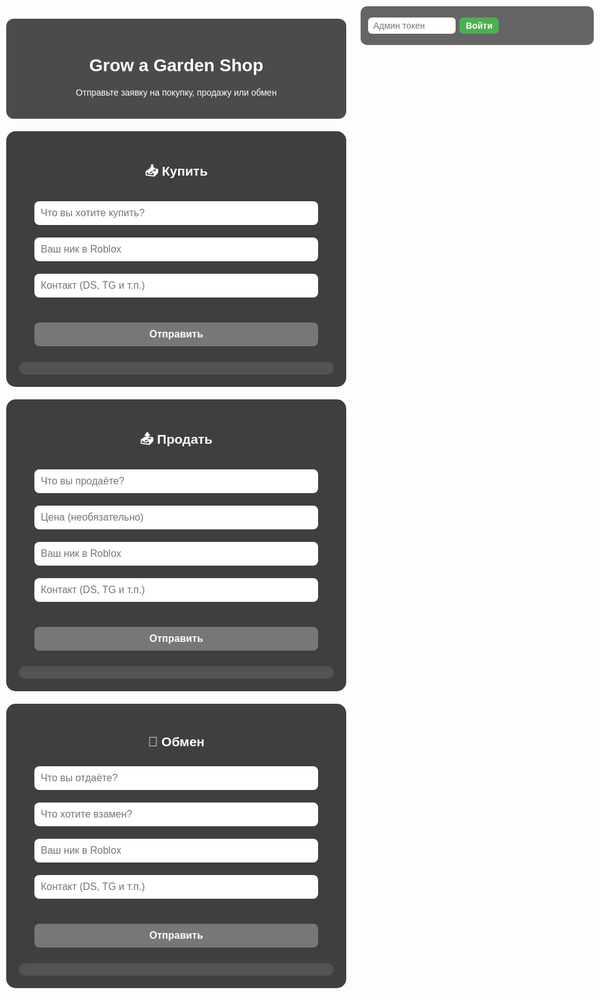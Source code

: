 <!DOCTYPE html>
<html lang="ru">
<head>
  <meta charset="UTF-8" />
  <title>Grow a Garden | Заявки</title>
  <script src="https://www.google.com/recaptcha/api.js" async defer></script>
  <style>
    body {
      margin: 0;
      font-family: Arial, sans-serif;
      background: url('https://insider-gaming.com/wp-content/uploads/2025/05/grow-a-garden-update.png') no-repeat center center fixed;
      background-size: cover;
      color: white;
      text-align: center;
      min-height: 100vh;
      display: flex;
      flex-direction: column;
      align-items: center;
      padding: 10px;
    }
    .overlay {
      background: rgba(0, 0, 0, 0.7);
      padding: 20px;
      margin: 20px auto 10px;
      border-radius: 12px;
      max-width: 700px;
      width: 100%;
    }
    section {
      background-color: rgba(0, 0, 0, 0.75);
      padding: 20px;
      margin: 10px auto;
      max-width: 600px;
      border-radius: 15px;
      width: 100%;
    }
    input, button, select {
      width: 90%;
      padding: 10px;
      margin: 10px 0;
      border-radius: 8px;
      border: none;
      font-size: 16px;
    }
    button {
      background-color: #4caf50;
      color: white;
      cursor: pointer;
      font-weight: bold;
      transition: transform 0.2s ease;
    }
    button:disabled {
      background-color: #777;
      cursor: not-allowed;
    }
    button:hover:not(:disabled) {
      background-color: #3e8e41;
      transform: scale(1.05);
    }
    button:active:not(:disabled) {
      transform: scale(1.1);
    }
    .entry {
      background-color: rgba(255, 255, 255, 0.1);
      padding: 10px;
      border-radius: 10px;
      margin-top: 15px;
      text-align: left;
      white-space: pre-line;
      max-height: 200px;
      overflow-y: auto;
    }
    .g-recaptcha {
      margin: 10px auto;
      display: flex;
      justify-content: center;
    }
    #admin-token-container {
      position: fixed;
      top: 10px;
      right: 10px;
      background: rgba(0,0,0,0.6);
      padding: 8px 12px;
      border-radius: 10px;
      color: white;
      z-index: 9999;
      font-family: Arial, sans-serif;
      user-select: none;
      display: flex;
      align-items: center;
    }
    #admin-token-input {
      padding: 5px 8px;
      border-radius: 6px;
      border: none;
      font-size: 14px;
      width: 140px;
    }
    #admin-token-btn {
      padding: 5px 10px;
      margin-left: 6px;
      border-radius: 6px;
      border: none;
      background-color: #4caf50;
      color: white;
      font-weight: bold;
      cursor: pointer;
      font-size: 14px;
    }
    #admin-token-msg {
      margin-left: 10px;
      font-size: 13px;
      color: #f44336;
      min-width: 130px;
    }
  </style>
</head>
<body>
  <div id="admin-token-container">
    <input id="admin-token-input" type="password" placeholder="Админ токен" />
    <button id="admin-token-btn">Войти</button>
    <div id="admin-token-msg"></div>
  </div>

  <div class="overlay">
    <h1>Grow a Garden Shop</h1>
    <p>Отправьте заявку на покупку, продажу или обмен</p>
  </div>

  <section>
    <h2>📥 Купить</h2>
    <form id="form-buy">
      <input type="text" placeholder="Что вы хотите купить?" required />
      <input type="text" placeholder="Ваш ник в Roblox" required />
      <input type="text" placeholder="Контакт (DS, TG и т.п.)" required />
      <div class="g-recaptcha" data-sitekey="6Lfgp3MrAAAAAGiQK_wglmeukAE6HUW3iJGM1TRZ"></div>
      <button type="submit" disabled>Отправить</button>
    </form>
    <div class="entry" id="entries-buy"></div>
  </section>

  <section>
    <h2>📤 Продать</h2>
    <form id="form-sell">
      <input type="text" placeholder="Что вы продаёте?" required />
      <input type="text" placeholder="Цена (необязательно)" />
      <input type="text" placeholder="Ваш ник в Roblox" required />
      <input type="text" placeholder="Контакт (DS, TG и т.п.)" required />
      <div class="g-recaptcha" data-sitekey="6Lfgp3MrAAAAAGiQK_wglmeukAE6HUW3iJGM1TRZ"></div>
      <button type="submit" disabled>Отправить</button>
    </form>
    <div class="entry" id="entries-sell"></div>
  </section>

  <section>
    <h2>🔁 Обмен</h2>
    <form id="form-trade">
      <input type="text" placeholder="Что вы отдаёте?" required />
      <input type="text" placeholder="Что хотите взамен?" required />
      <input type="text" placeholder="Ваш ник в Roblox" required />
      <input type="text" placeholder="Контакт (DS, TG и т.п.)" required />
      <div class="g-recaptcha" data-sitekey="6Lfgp3MrAAAAAGiQK_wglmeukAE6HUW3iJGM1TRZ"></div>
      <button type="submit" disabled>Отправить</button>
    </form>
    <div class="entry" id="entries-trade"></div>
  </section>

  <!-- Firebase -->
  <script src="https://www.gstatic.com/firebasejs/9.22.1/firebase-app-compat.js"></script>
  <script src="https://www.gstatic.com/firebasejs/9.22.1/firebase-database-compat.js"></script>
  <script>
    const firebaseConfig = {
      apiKey: "AIzaSyCohztyLEbSq2HH4IiMfjnb_UMB2-zwoyw",
      authDomain: "gag-4a6bd.firebaseapp.com",
      databaseURL: "https://gag-4a6bd-default-rtdb.europe-west1.firebasedatabase.app",
      projectId: "gag-4a6bd",
      storageBucket: "gag-4a6bd.appspot.com",
      messagingSenderId: "355235183308",
      appId: "1:355235183308:web:a9b50b7e31e2a276502069"
    };
    firebase.initializeApp(firebaseConfig);
    const db = firebase.database();

    const discordWebhook = "https://discord.com/api/webhooks/1389489483812175892/xVBCE4BDw5JzAtuOx3NmJ-gj7FpaYdFykNlcifVugL-Sax88lAN_mFcD6qI-DPCx81jG";

    function sendToDiscord(type, data) {
      let msg = `📝 Заявка: ${type}\n`;
      for (const key in data) msg += `**${key}**: ${data[key]}\n`;
      fetch(discordWebhook, {
        method: "POST",
        headers: { "Content-Type": "application/json" },
        body: JSON.stringify({ content: msg })
      });
    }

    function setupForm(formId, dbPath, entryId) {
      const form = document.getElementById(formId);
      const submitBtn = form.querySelector('button[type="submit"]');

      form.addEventListener('submit', async (e) => {
        e.preventDefault();
        if (submitBtn.disabled) {
          alert("Вы не авторизованы как админ.");
          return;
        }

        const token = grecaptcha.getResponse();
        if (!token) {
          alert('Пожалуйста, пройдите капчу.');
          return;
        }

        const inputs = e.target.querySelectorAll('input');
        const data = {};
        inputs.forEach((input, i) => {
          if(input.type !== "submit" && input.type !== "button")
            data[`field${i + 1}`] = input.value.trim();
        });
        data.time = new Date().toLocaleString();

        await db.ref(dbPath).push(data);
        sendToDiscord(dbPath, data);

        const entryDiv = document.createElement('div');
        entryDiv.className = 'entry';
        entryDiv.innerHTML = Object.entries(data).map(([k,v]) => `${k}: ${v}`).join("<br>");
        document.getElementById(entryId).appendChild(entryDiv);

        e.target.reset();
        grecaptcha.reset();
      });
    }

    setupForm('form-buy', 'buy', 'entries-buy');
    setupForm('form-sell', 'sell', 'entries-sell');
    setupForm('form-trade', 'trade', 'entries-trade');

    // --- Админ токен ---
    const adminToken = "Admin-gag-shop";
    let isAdmin = false;

    const tokenInput = document.getElementById("admin-token-input");
    const tokenBtn = document.getElementById("admin-token-btn");
    const tokenMsg = document.getElementById("admin-token-msg");
    const submitButtons = document.querySelectorAll("form button[type='submit']");

    tokenBtn.addEventListener("click", () => {
      if (tokenInput.value === adminToken) {
        isAdmin = true;
        tokenMsg.style.color = "#4caf50";
        tokenMsg.textContent = "Добро пожаловать, админ!";
        tokenInput.value = "";
        submitButtons.forEach(btn => btn.disabled = false);
      } else {
        isAdmin = false;
        tokenMsg.style.color = "#f44336";
        tokenMsg.textContent = "Неверный токен!";
        submitButtons.forEach(btn => btn.disabled = true);
      }
    });
  </script>
</body>
</html>

